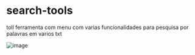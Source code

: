 # search-tools

toll ferramenta com menu com varias funcionalidades para pesquisa por palavras em varios txt

![image](https://github.com/user-attachments/assets/e82fb46c-a9a2-4b3c-9cc0-93093031f7a1)
